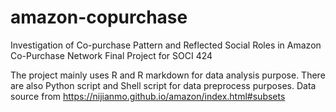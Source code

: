 # amazon-copurchase

Investigation of Co-purchase Pattern and Reflected Social Roles in Amazon Co-Purchase Network
Final Project for SOCI 424

The project mainly uses R and R markdown for data analysis purpose. There are also Python script and Shell script for data preprocess purposes.
Data source from https://nijianmo.github.io/amazon/index.html#subsets

